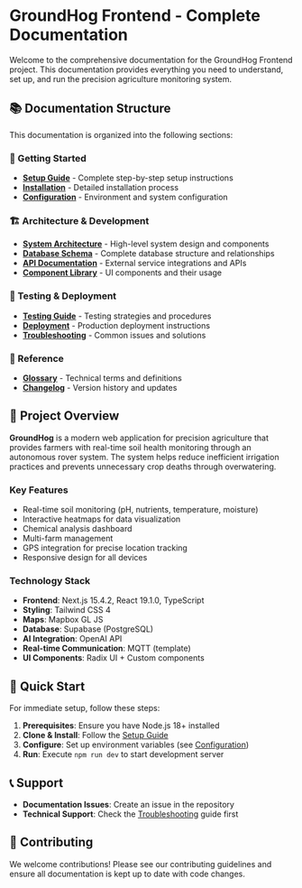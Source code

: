 # GroundHog Frontend - Complete Documentation

Welcome to the comprehensive documentation for the GroundHog Frontend project. This documentation provides everything you need to understand, set up, and run the precision agriculture monitoring system.

## 📚 Documentation Structure

This documentation is organized into the following sections:

### 🚀 Getting Started

- **[Setup Guide](./SETUP.md)** - Complete step-by-step setup instructions
- **[Installation](./INSTALLATION.md)** - Detailed installation process
- **[Configuration](./CONFIGURATION.md)** - Environment and system configuration

### 🏗️ Architecture & Development

- **[System Architecture](./ARCHITECTURE.md)** - High-level system design and components
- **[Database Schema](./DATABASE.md)** - Complete database structure and relationships
- **[API Documentation](./API.md)** - External service integrations and APIs
- **[Component Library](./COMPONENTS.md)** - UI components and their usage

### 🧪 Testing & Deployment

- **[Testing Guide](./TESTING.md)** - Testing strategies and procedures
- **[Deployment](./DEPLOYMENT.md)** - Production deployment instructions
- **[Troubleshooting](./TROUBLESHOOTING.md)** - Common issues and solutions

### 📖 Reference

- **[Glossary](./GLOSSARY.md)** - Technical terms and definitions
- **[Changelog](./CHANGELOG.md)** - Version history and updates

## 🌱 Project Overview

**GroundHog** is a modern web application for precision agriculture that provides farmers with real-time soil health monitoring through an autonomous rover system. The system helps reduce inefficient irrigation practices and prevents unnecessary crop deaths through overwatering.

### Key Features

- Real-time soil monitoring (pH, nutrients, temperature, moisture)
- Interactive heatmaps for data visualization
- Chemical analysis dashboard
- Multi-farm management
- GPS integration for precise location tracking
- Responsive design for all devices

### Technology Stack

- **Frontend**: Next.js 15.4.2, React 19.1.0, TypeScript
- **Styling**: Tailwind CSS 4
- **Maps**: Mapbox GL JS
- **Database**: Supabase (PostgreSQL)
- **AI Integration**: OpenAI API
- **Real-time Communication**: MQTT (template)
- **UI Components**: Radix UI + Custom components

## 🎯 Quick Start

For immediate setup, follow these steps:

1. **Prerequisites**: Ensure you have Node.js 18+ installed
2. **Clone & Install**: Follow the [Setup Guide](./SETUP.md)
3. **Configure**: Set up environment variables (see [Configuration](./CONFIGURATION.md))
4. **Run**: Execute `npm run dev` to start development server

## 📞 Support

- **Documentation Issues**: Create an issue in the repository
- **Technical Support**: Check the [Troubleshooting](./TROUBLESHOOTING.md) guide first

## 🔄 Contributing

We welcome contributions! Please see our contributing guidelines and ensure all documentation is kept up to date with code changes.
